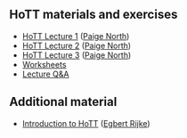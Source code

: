 ## HoTT materials and exercises

 * [HoTT Lecture 1](HoTTEST_Lecture_1.pdf) ([Paige North](https://paigenorth.github.io/))
 * [HoTT Lecture 2](HoTTEST_Lecture_2.pdf) ([Paige North](https://paigenorth.github.io/))
 * [HoTT Lecture 3](HoTTEST_Lecture_3.pdf) ([Paige North](https://paigenorth.github.io/))
 * [Worksheets](Worksheets/)
 * [Lecture Q&A](Q-and-A/)

## Additional material

 * [Introduction to HoTT](hott-intro.pdf) ([Egbert Rijke](https://github.com/EgbertRijke))

